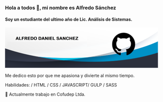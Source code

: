 

<!--
**Alfredo-Sanchez/Alfredo-Sanchez** is a ✨ _special_ ✨ repository because its `README.md` (this file) appears on your GitHub profile.

Here are some ideas to get you started:

- 🔭 I’m currently working on ...
- 🌱 I’m currently learning ...
- 👯 I’m looking to collaborate on ...
- 🤔 I’m looking for help with ...
- 💬 Ask me about ...
- 📫 How to reach me: ...
- 😄 Pronouns: ...
- ⚡ Fun fact: ...
-->
### Hola a todos 👋, mi nombre es Alfredo Sánchez
#### Soy un estudiante del ultimo año de Lic. Análisis de Sistemas.
<!--![Soy un estudiante del ultimo año de Lic. Análisis de Sistemas.](img/git.png)-->
![image](https://github.com/Alfredo-Sanchez/Alfredo-Sanchez/blob/master/img/git.png)

Me dedico esto por que me apasiona y divierte al mismo tiempo.

Habilidades:  / HTML / CSS / JAVASCRIPT/ GULP / SASS

🔭 Actualmente trabajo en Cofudep Ltda. 
